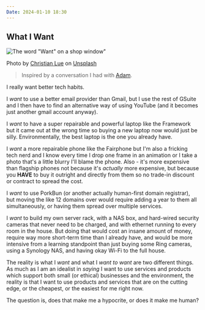 ```yaml
---
Date: 2024-01-10 18:30
---
```


## What I Want

![The word "Want" on a shop window"](https://images.unsplash.com/photo-1605364850025-1c59327db3b1?q=80&w=1000&h=622&fit=crop)<div class="caption"><p>Photo by [Christian Lue](https://unsplash.com/@christianlue) on [Unsplash](https://unsplash.com/)</p></div>


> Inspired by a conversation I had with [Adam](https://social.lol/@adam).

I really want better tech habits.

I *want* to use a better email provider than Gmail, but I use the rest of GSuite and I then have to find an alternative way of using YouTube (and it becomes just another gmail account anyway).

I *want* to have a super repairable and powerful laptop like the Framework but it came out at the wrong time so buying a new laptop now would just be silly. Environmentally, the best laptop is the one you already have.

I *want* a more repairable phone like the Fairphone but I'm also a fricking tech nerd and I know every time I drop one frame in an animation or I take a photo that's a little blurry I'll blame the phone. Also - it's more expensive than flagship phones not because it's *actually* more expensive, but because you **HAVE** to buy it outright and directly from them so no trade-in discount or contract to spread the cost.

I *want* to use PorkBun (or another actually human-first domain registrar), but moving the like 12 domains over would require adding a year to them all simultaneously, or having them spread over multiple services.

I *want* to build my own server rack, with a NAS box, and hard-wired security cameras that never need to be charged, and with ethernet running to every room in the house. But doing that would cost an insane amount of money, require way more short-term time than I already have, and would be more intensive from a learning standpoint than just buying some Ring cameras, using a Synology NAS, and having okay Wi-Fi to the full house.

The reality is what I *want* and what I *want to want* are two different things. As much as I am an idealist in *saying* I want to use services and products which support both small (or ethical) businesses and the environment, the reality is that I want to use products and services that are on the cutting edge, or the cheapest, or the easiest for me right now. 

The question is, does that make me a hypocrite, or does it make me human?